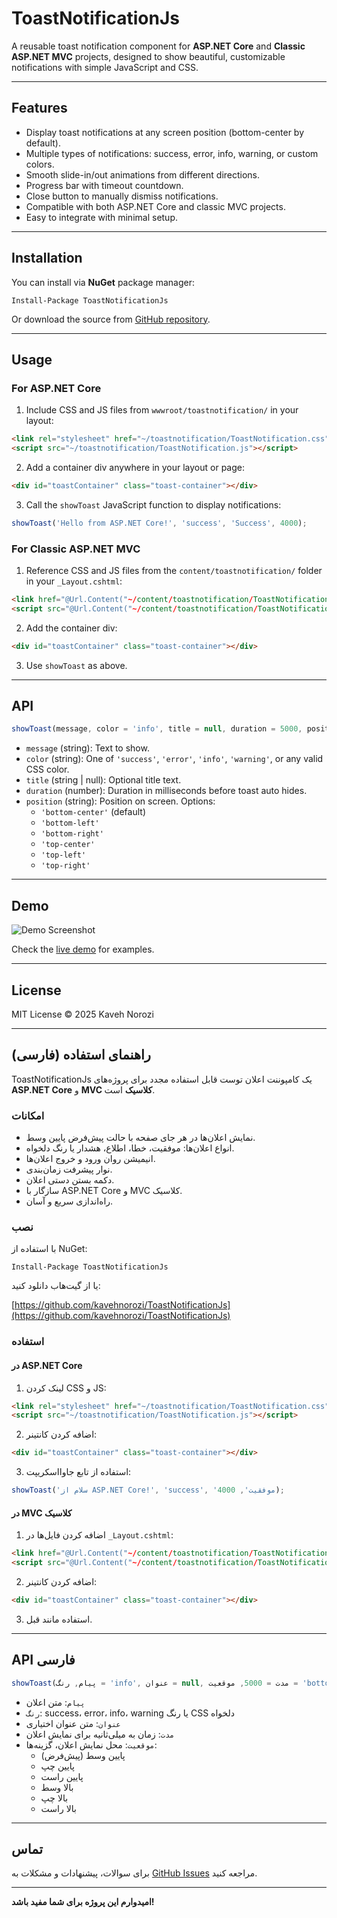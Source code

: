 
# ToastNotificationJs

A reusable toast notification component for **ASP.NET Core** and **Classic ASP.NET MVC** projects, designed to show beautiful, customizable notifications with simple JavaScript and CSS.

---

## Features

- Display toast notifications at any screen position (bottom-center by default).
- Multiple types of notifications: success, error, info, warning, or custom colors.
- Smooth slide-in/out animations from different directions.
- Progress bar with timeout countdown.
- Close button to manually dismiss notifications.
- Compatible with both ASP.NET Core and classic MVC projects.
- Easy to integrate with minimal setup.

---

## Installation

You can install via **NuGet** package manager:

```
Install-Package ToastNotificationJs
```

Or download the source from [GitHub repository](https://github.com/kavehnorozi/ToastNotificationJs).

---

## Usage

### For ASP.NET Core

1. Include CSS and JS files from `wwwroot/toastnotification/` in your layout:

```html
<link rel="stylesheet" href="~/toastnotification/ToastNotification.css" />
<script src="~/toastnotification/ToastNotification.js"></script>
```

2. Add a container div anywhere in your layout or page:

```html
<div id="toastContainer" class="toast-container"></div>
```

3. Call the `showToast` JavaScript function to display notifications:

```js
showToast('Hello from ASP.NET Core!', 'success', 'Success', 4000);
```

### For Classic ASP.NET MVC

1. Reference CSS and JS files from the `content/toastnotification/` folder in your `_Layout.cshtml`:

```html
<link href="@Url.Content("~/content/toastnotification/ToastNotification.css")" rel="stylesheet" />
<script src="@Url.Content("~/content/toastnotification/ToastNotification.js")"></script>
```

2. Add the container div:

```html
<div id="toastContainer" class="toast-container"></div>
```

3. Use `showToast` as above.

---

## API

```js
showToast(message, color = 'info', title = null, duration = 5000, position = 'bottom-center')
```

- `message` (string): Text to show.
- `color` (string): One of `'success'`, `'error'`, `'info'`, `'warning'`, or any valid CSS color.
- `title` (string | null): Optional title text.
- `duration` (number): Duration in milliseconds before toast auto hides.
- `position` (string): Position on screen. Options:
  - `'bottom-center'` (default)
  - `'bottom-left'`
  - `'bottom-right'`
  - `'top-center'`
  - `'top-left'`
  - `'top-right'`

---

## Demo

![Demo Screenshot](https://raw.githubusercontent.com/kavehnorozi/ToastNotificationJs/main/demo/demo-screenshot.png)

Check the [live demo](https://kavehnorozi.github.io/ToastNotificationJs/) for examples.

---

## License

MIT License © 2025 Kaveh Norozi

---

## راهنمای استفاده (فارسی)

ToastNotificationJs یک کامپوننت اعلان توست قابل استفاده مجدد برای پروژه‌های **ASP.NET Core** و **MVC کلاسیک** است.

### امکانات

- نمایش اعلان‌ها در هر جای صفحه با حالت پیش‌فرض پایین وسط.
- انواع اعلان‌ها: موفقیت، خطا، اطلاع، هشدار یا رنگ دلخواه.
- انیمیشن روان ورود و خروج اعلان‌ها.
- نوار پیشرفت زمان‌بندی.
- دکمه بستن دستی اعلان.
- سازگار با ASP.NET Core و MVC کلاسیک.
- راه‌اندازی سریع و آسان.

### نصب

با استفاده از NuGet:

```
Install-Package ToastNotificationJs
```

یا از گیت‌هاب دانلود کنید:

[https://github.com/kavehnorozi/ToastNotificationJs](https://github.com/kavehnorozi/ToastNotificationJs)

### استفاده

#### در ASP.NET Core

1. لینک کردن CSS و JS:

```html
<link rel="stylesheet" href="~/toastnotification/ToastNotification.css" />
<script src="~/toastnotification/ToastNotification.js"></script>
```

2. اضافه کردن کانتینر:

```html
<div id="toastContainer" class="toast-container"></div>
```

3. استفاده از تابع جاوااسکریپت:

```js
showToast('سلام از ASP.NET Core!', 'success', 'موفقیت', 4000);
```

#### در MVC کلاسیک

1. اضافه کردن فایل‌ها در `_Layout.cshtml`:

```html
<link href="@Url.Content("~/content/toastnotification/ToastNotification.css")" rel="stylesheet" />
<script src="@Url.Content("~/content/toastnotification/ToastNotification.js")"></script>
```

2. اضافه کردن کانتینر:

```html
<div id="toastContainer" class="toast-container"></div>
```

3. استفاده مانند قبل.

---

## API فارسی

```js
showToast(پیام, رنگ = 'info', عنوان = null, مدت = 5000, موقعیت = 'bottom-center')
```

- `پیام`: متن اعلان
- `رنگ`: success، error، info، warning یا رنگ CSS دلخواه
- `عنوان`: متن عنوان اختیاری
- `مدت`: زمان به میلی‌ثانیه برای نمایش اعلان
- `موقعیت`: محل نمایش اعلان، گزینه‌ها:
  - پایین وسط (پیش‌فرض)
  - پایین چپ
  - پایین راست
  - بالا وسط
  - بالا چپ
  - بالا راست

---

## تماس

برای سوالات، پیشنهادات و مشکلات به [GitHub Issues](https://github.com/kavehnorozi/ToastNotificationJs/issues) مراجعه کنید.

---

**امیدوارم این پروژه برای شما مفید باشد!**

